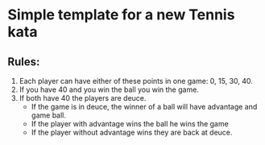 Simple template for a new Tennis kata
=====================================

Rules:
-----
1.  Each player can have either of these points in one game: 0, 15, 30, 40.
2.  If you have 40 and you win the ball you win the game.
3.  If both have 40 the players are deuce.
    * If the game is in deuce, the winner of a ball will have advantage and game ball.
    * If the player with advantage wins the ball he wins the game
    * If the player without advantage wins they are back at deuce.
